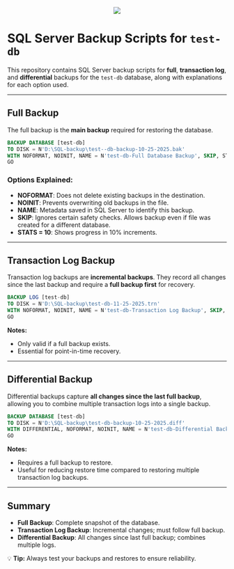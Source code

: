 <p align="center">
  <img src="https://readme-typing-svg.herokuapp.com?size=22&duration=4000&color=00C7B7&center=true&vCenter=true&width=650&lines=Backup;" />
</p>




# SQL Server Backup Scripts for `test-db`

This repository contains SQL Server backup scripts for **full**, **transaction log**, and **differential** backups for the `test-db` database, along with explanations for each option used.

---

## Full Backup

The full backup is the **main backup** required for restoring the database.  

```sql
BACKUP DATABASE [test-db] 
TO DISK = N'D:\SQL-backup\test--db-backup-10-25-2025.bak' 
WITH NOFORMAT, NOINIT, NAME = N'test-db-Full Database Backup', SKIP, STATS = 10;
GO
```

### Options Explained:
- **NOFORMAT**: Does not delete existing backups in the destination.  
- **NOINIT**: Prevents overwriting old backups in the file.  
- **NAME**: Metadata saved in SQL Server to identify this backup.  
- **SKIP**: Ignores certain safety checks. Allows backup even if file was created for a different database.  
- **STATS = 10**: Shows progress in 10% increments.

---

## Transaction Log Backup

Transaction log backups are **incremental backups**. They record all changes since the last backup and require a **full backup first** for recovery.

```sql
BACKUP LOG [test-db] 
TO DISK = N'D:\SQL-backup\test-db-11-25-2025.trn'
WITH NOFORMAT, NOINIT, NAME = N'test-db-Transaction Log Backup', SKIP, STATS = 10;
GO
```

**Notes:**
- Only valid if a full backup exists.  
- Essential for point-in-time recovery.

---

## Differential Backup

Differential backups capture **all changes since the last full backup**, allowing you to combine multiple transaction logs into a single backup.

```sql
BACKUP DATABASE [test-db] 
TO DISK = N'D:\SQL-backup\test-db-backup-10-25-2025.diff' 
WITH DIFFERENTIAL, NOFORMAT, NOINIT, NAME = N'test-db-Differential Backup', SKIP, STATS = 10;
GO
```

**Notes:**
- Requires a full backup to restore.  
- Useful for reducing restore time compared to restoring multiple transaction log backups.

---

## Summary

- **Full Backup**: Complete snapshot of the database.  
- **Transaction Log Backup**: Incremental changes; must follow full backup.  
- **Differential Backup**: All changes since last full backup; combines multiple logs.  

💡 **Tip:** Always test your backups and restores to ensure reliability.

